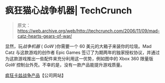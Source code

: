 # 疯狂猫心战争机器| TechCrunch

> 原文：<https://web.archive.org/web/http://techcrunch.com/2006/11/09/mad-catz-hearts-gears-of-war/>

显然，玩*战争机器* ( *GoW* )你需要一个 60 美元的大箱子来装你的垃圾。Mad Catz 与这款游戏的创作者 Epic Games 签订了为期两年的独家授权协议，并通过为这款游戏推出一些配件来充分利用这一优势，例如图中的 Xbox 360 限量版 *GoW* 控制台外壳。不幸的是，没有一款产品能提升游戏质量。

[疯狂卡兹战争产品](https://web.archive.org/web/20140315050225/http://www.madcatzstore.com/store/listCategoriesAndProducts.asp?idCategory=96&code=GOW06&utm_id=198)【公司网站】